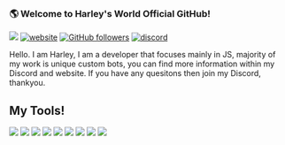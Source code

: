 ### 🌎 Welcome to Harley's World Official GitHub!

![](https://komarev.com/ghpvc/?username=HarleysWorld&label=Views&color=lightgrey)
[![website](https://img.shields.io/badge/Website-9B9B9B.svg?&style=flat-square&logo=Google-Chrome&logoColor=white&link=https://harleyworld.xyz)](https://harleyworld.xyz)
[![GitHub followers](https://img.shields.io/github/followers/HarleysWorld?label=Follow&style=social)](https://github.com/HarleysWorld)
[![discord](https://img.shields.io/badge/Join_Discord-5865F2.svg?&style=flat-square&logo=discord&logoColor=white&link=https://harleyworld.xyz/discord)](https://harleyworld.xyz/discord)

Hello. I am Harley, I am a developer that focuses mainly in JS, majority of my work is unique custom bots, you can find more information within my Discord and website. If you have any quesitons then join my Discord, thankyou. 

## My Tools!
![](https://img.shields.io/badge/OS-Ubuntu-informational?style=flat&logo=ubuntu&logoColor=white&color=9B9B9B)
![](https://img.shields.io/badge/Editor-VS_Code-informational?style=flat&logo=vscode&logoColor=white&color=9B9B9B)
![](https://img.shields.io/badge/Code-JavaScript-informational?style=flat&logo=javascript&logoColor=white&color=9B9B9B)
![](https://img.shields.io/badge/Code-Node.JS-nformational?style=flat&logo=nodedotjs&logoColor=white&color=9B9B9B)
![](https://img.shields.io/badge/Code-HTML%20&%20CSS-informational?style=flat&logo=HTML5&logoColor=white&color=9B9B9B)
![](https://img.shields.io/badge/Tools-MySQL-informational?style=flat&logo=mysql&logoColor=white&color=9B9B9B)
![](https://img.shields.io/badge/Tools-NPM-informational?style=flat&logo=npm&logoColor=white&color=9B9B9B)
![](https://img.shields.io/badge/Tools-Spotify-informational?style=flat&logo=spotify&logoColor=white&color=9B9B9B)
![](https://img.shields.io/badge/Tools-GitHub-informational?style=flat&logo=github&logoColor=white&color=9B9B9B)
